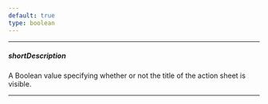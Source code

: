 ```yaml
---
default: true
type: boolean
---
```

---
##### shortDescription
A Boolean value specifying whether or not the title of the action sheet is visible.

---
